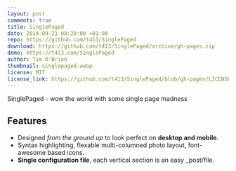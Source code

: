 ```yaml
---
layout: post
comments: true
title: SinglePaged
date: 2014-09-21 08:20:00 +01:00
repo: https://github.com/t413/SinglePaged
download: https://github.com/t413/SinglePaged/archive/gh-pages.zip
demo: https://t413.com/SinglePaged
author: Tim O'Brien
thumbnail: singlepaged.webp
license: MIT
license_link: https://github.com/t413/SinglePaged/blob/gh-pages/LICENSE.txt
---
```


SinglePaged - wow the world with some single page madness

## Features

* Designed *from the ground up* to look perfect on **desktop and mobile**.
* Syntax highlighting, flexable multi-columned photo layout, font-awesome based icons.
* **Single configuration file**, each vertical section is an easy _post/file.
